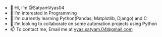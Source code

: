 - 👋 Hi, I’m @SatyamVyas04
- 👀 I’m interested in Programming
- 🌱 I’m currently learning Python(Pandas, Matplotlib, Django) and C
- 💞️ I’m looking to collaborate on some automation projects using Python
- 📫 To contact me, Email me at vyas.satyam.04@gmail.com

<!---
SatyamVyas04/SatyamVyas04 is a ✨ special ✨ repository because its `README.md` (this file) appears on your GitHub profile.
You can click the Preview link to take a look at your changes.
--->
